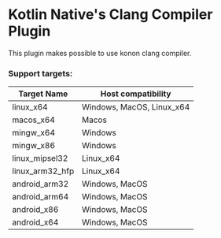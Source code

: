 # Kotlin Native's Clang Compiler Plugin

This plugin makes possible to use konon clang compiler.

### Support targets:
|Target Name|Host compatibility|
|----|-----|
|linux_x64|Windows, MacOS, Linux_x64|
|macos_x64|Macos|
|mingw_x64|Windows|
|mingw_x86|Windows|
|linux_mipsel32|Linux_x64|
|linux_arm32_hfp|Linux_x64|
|android_arm32|Windows, MacOS|
|android_arm64|Windows, MacOS|
|android_x86|Windows, MacOS|
|android_x64|Windows, MacOS|
